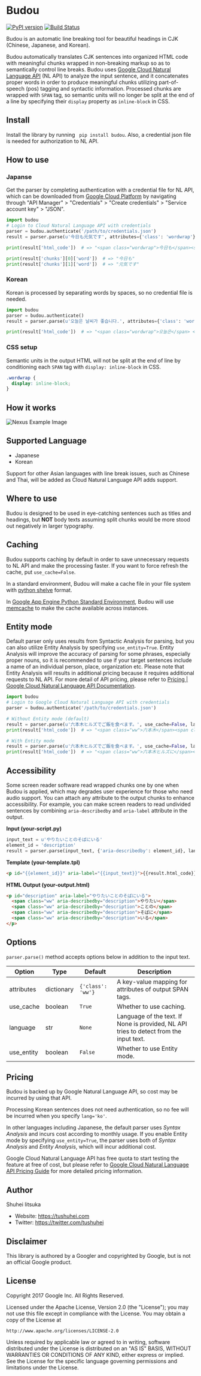 # Budou
[![PyPI version](https://badge.fury.io/py/budou.svg)](http://badge.fury.io/py/budou)
[![Build Status](https://travis-ci.org/google/budou.svg?branch=master)](https://travis-ci.org/google/budou)

Budou is an automatic line breaking tool for beautiful headings in CJK (Chinese,
Japanese, and Korean).

Budou automatically translates CJK sentences into organized HTML code with
meaningful chunks wrapped in non-breaking markup so as to semantically control
line breaks.
Budou uses [Google Cloud Natural Language API](https://cloud.google.com/natural-language/)
(NL API) to analyze the input sentence, and it concatenates proper words in
order to produce meaningful chunks utilizing part-of-speech (pos) tagging and
syntactic information.
Processed chunks are wrapped with `SPAN` tag, so semantic units will no longer
be split at the end of a line by specifying their `display` property as
`inline-block` in CSS.


## Install
Install the library by running ` pip install budou`.
Also, a credential json file is needed for authorization to NL API.

## How to use
### Japanse
Get the parser by completing authentication with a credential file for NL API,
which can be downloaded from [Google Cloud Platform](https://cloud.google.com)
by navigating through "API Manager" > "Credentials" > "Create credentials" >
"Service account key" > "JSON".

```python
import budou
# Login to Cloud Natural Language API with credentials
parser = budou.authenticate('/path/to/credentials.json')
result = parser.parse(u'今日も元気です', attributes={'class': 'wordwrap'}, language='ja')

print(result['html_code'])  # => "<span class="wordwrap">今日も</span><span class="wordwrap">元気です</span>"

print(result['chunks'][0]['word'])  # => "今日も"
print(result['chunks'][1]['word'])  # => "元気です"
```

### Korean
Korean is processed by separating words by spaces, so no credential file is
needed.

```python
import budou
parser = budou.authenticate()
result = parser.parse(u'오늘은 날씨가 좋습니다.', attributes={'class': 'wordwrap'}, language='ko')

print(result['html_code'])  # => "<span class="wordwrap">오늘은</span> <span class="wordwrap">날씨가</span> <span class="wordwrap">좋습니다.</span>"
```

### CSS setup
Semantic units in the output HTML will not be split at the end of line by
conditioning each `SPAN` tag with `display: inline-block` in CSS.

```css
.wordwrap {
  display: inline-block;
}
```


## How it works
![Nexus Example Image](https://raw.githubusercontent.com/wiki/google/budou/images/nexus_example.jpeg)


## Supported Language
- Japanese
- Korean

Support for other Asian languages with line break issues, such as Chinese and
Thai, will be added as Cloud Natural Language API adds support.

## Where to use
Budou is designed to be used in eye-catching sentences such as titles and
headings, but **NOT** body texts assuming split chunks would be more stood out
negatively in larger typography.


## Caching
Budou supports caching by default in order to save unnecessary requests to NL
API and make the processing faster. If you want to force refresh the cache,
put `use_cache=False`.

In a standard environment, Budou will make a cache file in your file system with
[python shelve](https://docs.python.org/3/library/shelve.html) format.

In [Google App Engine Python Standard Environment](https://cloud.google.com/appengine/docs/standard/python/),
Budou will use [memcache](https://cloud.google.com/appengine/docs/standard/python/memcache/)
to make the cache available across instances.


## Entity mode
Default parser only uses results from Syntactic Analysis for parsing, but you
can also utilize Entity Analysis by specifying `use_entity=True`.
Entity Analysis will improve the accuracy of parsing for some phrases,
especially proper nouns, so it is recommended to use if your target sentences
include a name of an individual person, place, organization etc.
Please note that Entity Analysis will results in additional pricing because it
requires additional requests to NL API. For more detail of API pricing, please
refer to [Pricing | Google Cloud Natural Language API Documentation](https://cloud.google.com/natural-language/pricing).

```python
import budou
# Login to Google Cloud Natural Language API with credentials
parser = budou.authenticate('/path/to/credentials.json')

# Without Entity mode (default)
result = parser.parse(u'六本木ヒルズでご飯を食べます。', use_cache=False, language='ja')
print(result['html_code'])  # => "<span class="ww">六本木</span><span class="ww">ヒルズに</span><span class="ww">います。</span>"

# With Entity mode
result = parser.parse(u'六本木ヒルズでご飯を食べます。', use_cache=False, language='ja', use_entity=True)
print(result['html_code'])  # => "<span class="ww">六本木ヒルズに</span><span class="ww">います。</span>"
```

## Accessibility
Some screen reader software read wrapped chunks one by one when Budou is
applied, which may degrades user experience for those who need audio support.
You can attach any attribute to the output chunks to enhance accessibility.
For example, you can make screen readers to read undivided sentences by
combining `aria-describedby` and `aria-label` attribute in the output.

**Input (your-script.py)**
```python
input_text = u'やりたいことのそばにいる'
element_id = 'description'
result = parser.parse(input_text, {'aria-describedby': element_id}, language='ja')
```

**Template (your-template.tpl)**
```html
<p id="{{element_id}}" aria-label="{{input_text}}">{{result.html_code}}</p>
```

**HTML Output (your-output.html)**
```html
<p id="description" aria-label="やりたいことのそばにいる">
  <span class="ww" aria-describedby="description">やりたい</span>
  <span class="ww" aria-describedby="description">ことの</span>
  <span class="ww" aria-describedby="description">そばに</span>
  <span class="ww" aria-describedby="description">いる</span>
</p>
```

## Options
`parser.parse()` method accepts options below in addition to the input text.

| Option | Type | Default | Description |
| --- | --- | --- | --- |
| attributes | dictionary | `{'class': 'ww'}` | A key-value mapping for attributes of output SPAN tags. |
| use_cache | boolean | `True` | Whether to use caching. |
| language | str | `None` | Language of the text. If None is provided, NL API tries to detect from the input text. |
| use_entity | boolean | `False` | Whether to use Entity mode. |


## Pricing
Budou is backed up by Google Natural Language API, so cost may be incurred by
using that API.

Processing Korean sentences does not need authentication, so no fee will be
incurred when you specify `lang='ko'`.

In other languages including Japanese, the default parser uses *Syntax Analysis*
and incurs cost according to monthly usage.
If you enable Entity mode by specifying `use_entity=True`, the parser uses both
of *Syntax Analysis* and *Entity Analysis*,
which will incur additional cost.

Google Cloud Natural Language API has free quota to start testing the feature at
free of cost, but please refer to [Google Cloud Natural Language API Pricing Guide](https://cloud.google.com/natural-language/pricing)
for more detailed pricing information.


## Author
Shuhei Iitsuka

- Website: https://tushuhei.com
- Twitter: https://twitter.com/tushuhei


## Disclaimer
This library is authored by a Googler and copyrighted by Google, but
is not an official Google product.


## License
Copyright 2017 Google Inc. All Rights Reserved.

Licensed under the Apache License, Version 2.0 (the "License");
you may not use this file except in compliance with the License.
You may obtain a copy of the License at

    http://www.apache.org/licenses/LICENSE-2.0

Unless required by applicable law or agreed to in writing, software
distributed under the License is distributed on an "AS IS" BASIS,
WITHOUT WARRANTIES OR CONDITIONS OF ANY KIND, either express or implied.
See the License for the specific language governing permissions and
limitations under the License.
